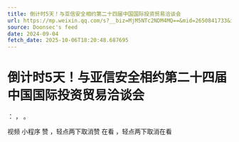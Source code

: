 ```yaml
---
title: 倒计时5天！与亚信安全相约第二十四届中国国际投资贸易洽谈会
url: https://mp.weixin.qq.com/s?__biz=MjM5NTc2NDM4MQ==&mid=2650841733&idx=1&sn=ad54530817e5a1f1daac87440de0dce6
source: Doonsec's feed
date: 2024-09-04
fetch_date: 2025-10-06T18:20:48.687695
---
```


# 倒计时5天！与亚信安全相约第二十四届中国国际投资贸易洽谈会

：
，
。

视频
小程序
赞
，轻点两下取消赞
在看
，轻点两下取消在看